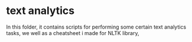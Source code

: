 # text analytics

In this folder, it contains scripts for performing some certain text analytics tasks, we well as a cheatsheet i made for NLTK library, 
